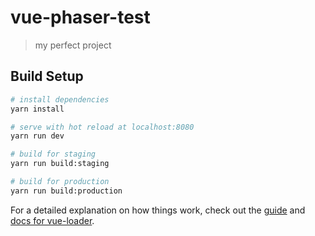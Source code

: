 # vue-phaser-test

> my perfect project

## Build Setup

``` bash
# install dependencies
yarn install

# serve with hot reload at localhost:8080
yarn run dev

# build for staging
yarn run build:staging

# build for production
yarn run build:production
```

For a detailed explanation on how things work, check out the [guide](http://vuejs-templates.github.io/webpack/) and [docs for vue-loader](http://vuejs.github.io/vue-loader).
